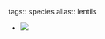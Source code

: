 tags:: species
alias:: lentils

- ![](https://peach-geographical-bat-397.mypinata.cloud/ipfs/QmUawmBU7vBxhhdBhtm4GPWdJDwgEiEJrLsTAMkq6ApcQ6)